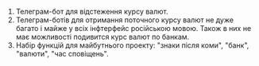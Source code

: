 1. Телеграм-бот для відстеження курсу валют.
2. Телеграм-ботів для отримання поточного курсу валют не дуже багато і майже у всіх інфтерфейс російською мовою. Також в них не має можливості подивится курс валют по банкам.
3. Набір функцій для майбутнього проекту: "знаки після коми", "банк", "валюти", "час сповіщень".
